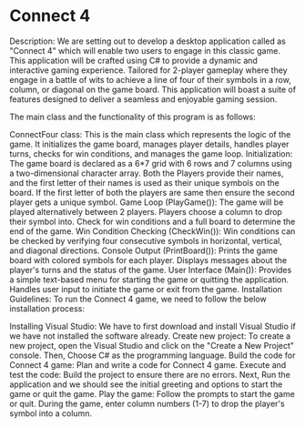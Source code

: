 # Connect 4

Description: We are setting out to develop a desktop application called as "Connect 4" which will enable two users to engage in this classic game. This application will be crafted using C# to provide a dynamic and interactive gaming experience. Tailored for 2-player gameplay where they engage in a battle of wits to achieve a line of four of their symbols in a row, column, or diagonal on the game board. This application will boast a suite of features designed to deliver a seamless and enjoyable gaming session.

The main class and the functionality of this program is as follows:

ConnectFour class: This is the main class which represents the logic of the game. It initializes the game board, manages player details, handles player turns, checks for win conditions, and manages the game loop.
Initialization: The game board is declared as a 6*7 grid with 6 rows and 7 columns using a two-dimensional character array. Both the Players provide their names, and the first letter of their names is used as their unique symbols on the board. If the first letter of both the players are same then ensure the second player gets a unique symbol.
Game Loop (PlayGame()): The game will be played alternatively between 2 players. Players choose a column to drop their symbol into. Check for win conditions and a full board to determine the end of the game.
Win Condition Checking (CheckWin()): Win conditions can be checked by verifying four consecutive symbols in horizontal, vertical, and diagonal directions.
Console Output (PrintBoard()): Prints the game board with colored symbols for each player. Displays messages about the player's turns and the status of the game.
User Interface (Main()): Provides a simple text-based menu for starting the game or quitting the application. Handles user input to initiate the game or exit from the game.
Installation Guidelines: To run the Connect 4 game, we need to follow the below installation process:

Installing Visual Studio: We have to first download and install Visual Studio if we have not installed the software already.
Create new project: To create a new project, open the Visual Studio and click on the "Create a New Project" console. Then, Choose C# as the programming language.
Build the code for Connect 4 game: Plan and write a code for Connect 4 game.
Execute and test the code: Build the project to ensure there are no errors. Next, Run the application and we should see the initial greeting and options to start the game or quit the game.
Play the game: Follow the prompts to start the game or quit. During the game, enter column numbers (1-7) to drop the player's symbol into a column.
